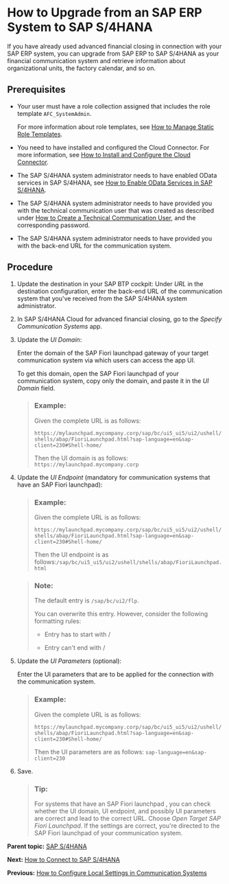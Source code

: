 <!-- loio1fdf114d6f3541c6bbbb04af32151130 -->

# How to Upgrade from an SAP ERP System to SAP S/4HANA

If you have already used advanced financial closing in connection with your SAP ERP system, you can upgrade from SAP ERP to SAP S/4HANA as your financial communication system and retrieve information about organizational units, the factory calendar, and so on.



<a name="loio1fdf114d6f3541c6bbbb04af32151130__prereq_efw_syq_4lb"/>

## Prerequisites

-   Your user must have a role collection assigned that includes the role template `AFC_SystemAdmin`.

    For more information about role templates, see [How to Manage Static Role Templates](../User_Management/How_to_Manage_Static_Role_Templates_0cca34d.md).

-   You need to have installed and configured the Cloud Connector. For more information, see [How to Install and Configure the Cloud Connector](How_to_Install_and_Configure_the_Cloud_Connector_4cf0fb0.md).

-   The SAP S/4HANA system administrator needs to have enabled OData services in SAP S/4HANA, see [How to Enable OData Services in SAP S/4HANA](How_to_Enable_OData_Services_in_SAP_S4HANA_fb5fe06.md).

-   The SAP S/4HANA system administrator needs to have provided you with the technical communication user that was created as described under [How to Create a Technical Communication User](How_to_Create_a_Technical_Communication_User_c4a9b51.md), and the corresponding password.

-   The SAP S/4HANA system administrator needs to have provided you with the back-end URL for the communication system.




## Procedure

1.  Update the destination in your SAP BTP cockpit: Under *URL* in the destination configuration, enter the back-end URL of the communication system that you've received from the SAP S/4HANA system administrator.

2.  In SAP S/4HANA Cloud for advanced financial closing, go to the *Specify Communication Systems* app.

3.  Update the *UI Domain*:

    Enter the domain of the SAP Fiori launchpad gateway of your target communication system via which users can access the app UI.

    To get this domain, open the SAP Fiori launchpad of your communication system, copy only the domain, and paste it in the *UI Domain* field.

    > ### Example:  
    > Given the complete URL is as follows:
    > 
    > `https://mylaunchpad.mycompany.corp/sap/bc/ui5_ui5/ui2/ushell/shells/abap/FioriLaunchpad.html?sap-language=en&sap-client=230#Shell-home/`
    > 
    > Then the UI domain is as follows: `https://mylaunchpad.mycompany.corp`

4.  Update the *UI Endpoint* \(mandatory for communication systems that have an SAP Fiori launchpad\):

    > ### Example:  
    > Given the complete URL is as follows:
    > 
    > `https://mylaunchpad.mycompany.corp/sap/bc/ui5_ui5/ui2/ushell/shells/abap/FioriLaunchpad.html?sap-language=en&sap-client=230#Shell-home/`
    > 
    > Then the UI endpoint is as follows:`/sap/bc/ui5_ui5/ui2/ushell/shells/abap/FioriLaunchpad.html`

    > ### Note:  
    > The default entry is `/sap/bc/ui2/flp`.
    > 
    > You can overwrite this entry. However, consider the following formatting rules:
    > 
    > -   Entry has to start with /
    > 
    > -   Entry can't end with /

5.  Update the *UI Parameters* \(optional\):

    Enter the UI parameters that are to be applied for the connection with the communication system.

    > ### Example:  
    > Given the complete URL is as follows:
    > 
    > `https://mylaunchpad.mycompany.corp/sap/bc/ui5_ui5/ui2/ushell/shells/abap/FioriLaunchpad.html?sap-language=en&sap-client=230#Shell-home/`
    > 
    > Then the UI parameters are as follows: `sap-language=en&sap-client=230`

6.  Save.

    > ### Tip:  
    > For systems that have an SAP Fiori launchpad , you can check whether the UI domain, UI endpoint, and possibly UI parameters are correct and lead to the correct URL. Choose *Open Target SAP Fiori Launchpad*. If the settings are correct, you're directed to the SAP Fiori launchpad of your communication system.


**Parent topic:** [SAP S/4HANA](SAP_S4HANA_15a3a5b.md "Perform the following steps to connect SAP S/4HANA Cloud for advanced financial closing to your SAP S/4HANA system. Perform the last two steps only if they apply to your use case.")

**Next:** [How to Connect to SAP S/4HANA](How_to_Connect_to_SAP_S4HANA_34ec755.md "Connect to SAP S/4HANA as your financial communication system to retrieve information about organizational units, the factory calendar, and so on.")

**Previous:** [How to Configure Local Settings in Communication Systems](How_to_Configure_Local_Settings_in_Communication_Systems_a3b374a.md "Configure your local settings for better use with advanced financial closing.")

